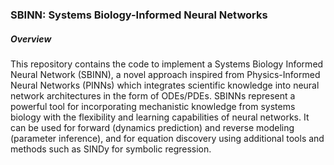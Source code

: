 ### SBINN: Systems Biology-Informed Neural Networks
##### Overview
This repository contains the code to implement a Systems Biology Informed Neural Network (SBINN), a novel approach inspired from Physics-Informed Neural Networks (PINNs) which integrates scientific knowledge into neural network architectures in the form of ODEs/PDEs. SBINNs represent a powerful tool for incorporating mechanistic knowledge from systems biology with the flexibility and learning capabilities of neural networks. It can be used for forward (dynamics prediction) and reverse modeling (parameter inference), and for equation discovery using additional tools and methods such as SINDy for symbolic regression.


